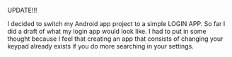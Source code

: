 UPDATE!!!

I decided to switch my Android app project to a simple LOGIN APP. So far I did a draft of what my login app would look like.
I had to put in some thought because I feel that creating an app that consists of changing your keypad already exists if you do more searching in your settings.
